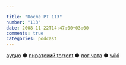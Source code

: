 ```yaml
---

title: "После РТ 113"
number: "113"
date: 2008-11-22T14:47:00+03:00
comments: true
categories: podcast
---
```

[аудио](http://cdn.radio-t.com/rt113post.mp3) ● [пиратский torrent](http://pirates.radio-t.com/torrents/rt113post.mp3.torrent) ● [лог чата](http://chat.radio-t.com/logs/radio-t-113.html) ● [wiki](http://wiki.radio-t.com/%D0%9F%D0%BE%D1%81%D0%BB%D0%B5_%D0%A0%D0%A2_113)<audio src="http://cdn.radio-t.com/rt113post.mp3" preload="none">
